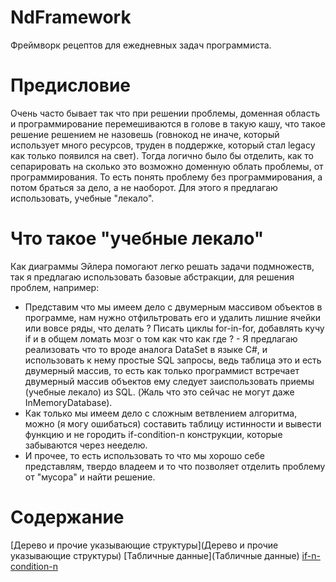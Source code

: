 # NdFramework
Фреймворк рецептов для ежедневных задач программиста.
# Предисловие
Очень часто бывает так что при решении проблемы, доменная область и программирование перемешиваются в голове в такую кашу, что такое решение решением не назовешь (говнокод не иначе, который использует много ресурсов, труден в поддержке, который стал legacy как только появился на свет). Тогда логично было бы отделить, как то сепарировать на сколько это возможно доменную облать проблемы, от программирования. То есть понять проблему без программирования, а потом браться за дело, а не наоборот. Для этого я предлагаю использовать, учебные "лекало".
# Что такое "учебные лекало"
Как диаграммы Эйлера помогают легко решать задачи подмножеств, так я предлагаю использовать базовые абстракции, для решения проблем, например:
* Представим что мы имеем дело с двумерным массивом объектов в программе, нам нужно отфильтровать его и удалить лишние ячейки или вовсе ряды, что делать ? Писать циклы for-in-for, добавлять кучу if и в общем ломать мозг о том как что как где ? - Я предлагаю реализовать что то вроде аналога DataSet в языке C#, и использовать к нему простые SQL запросы, ведь таблица это и есть двумерный массив, то есть как только программист встречает двумерный массив объектов ему следует заиспользовать приемы (учебные лекало) из SQL. (Жаль что это сейчас не могут даже InMemoryDatabase).
* Как только мы имеем дело с сложным ветвлением алгоритма, можно (я могу ошибаться) составить таблицу истинности и вывести функцию и не городить if-condition-n конструкции, которые забываются через нееделю.
* И прочее, то есть использовать то что мы хорошо себе представлям, твердо владеем и то что позволяет отделить проблему от "мусора" и найти решение.

# Содержание
[Дерево и прочие указывающие структуры](Дерево и прочие указывающие структуры)
[Табличные данные](Табличные данные)
[if-n-condition-n](if-n-condition-n)

